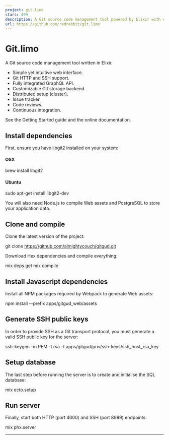 ```yaml
---
project: git.limo
stars: 499
description: A Git source code management tool powered by Elixir with easy installation & high extensibility.
url: https://github.com/redrabbit/git.limo
---
```


Git.limo
========

A Git source code management tool written in Elixir.

-   Simple yet intuitive web interface.
-   Git HTTP and SSH support.
-   Fully integrated GraphQL API.
-   Customizable Git storage backend.
-   Distributed setup (cluster).
-   Issue tracker.
-   Code reviews.
-   Continuous integration.

See the Getting Started guide and the online documentation.

Install dependencies
--------------------

First, ensure you have libgit2 installed on your system:

#### OSX

brew install libgit2

#### Ubuntu

sudo apt-get install libgit2-dev

You will also need Node.js to compile Web assets and PostgreSQL to store your application data.

Clone and compile
-----------------

Clone the latest version of the project:

git clone https://github.com/almightycouch/gitgud.git

Download Hex dependencies and compile everything:

mix deps.get
mix compile

Install Javascript dependencies
-------------------------------

Install all NPM packages required by Webpack to generate Web assets:

npm install --prefix apps/gitgud\_web/assets

Generate SSH public keys
------------------------

In order to provide SSH as a Git transport protocol, you must generate a valid SSH public key for the server:

ssh-keygen -m PEM -t rsa -f apps/gitgud/priv/ssh-keys/ssh\_host\_rsa\_key

Setup database
--------------

The last step before running the server is to create and initialise the SQL database:

mix ecto.setup

Run server
----------

Finally, start both HTTP (port 4000) and SSH (port 8989) endpoints:

mix phx.server

* * *
